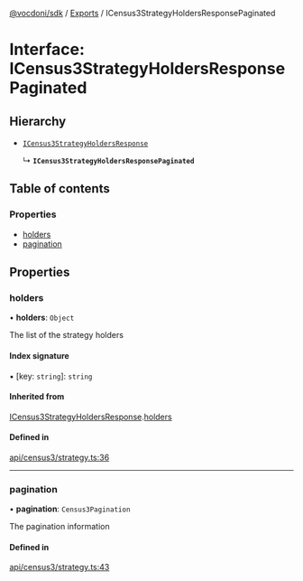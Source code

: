 [@vocdoni/sdk](/sdk) / [Exports](../modules.md) / ICensus3StrategyHoldersResponsePaginated

# Interface: ICensus3StrategyHoldersResponsePaginated

## Hierarchy

- [`ICensus3StrategyHoldersResponse`](ICensus3StrategyHoldersResponse.md)

  ↳ **`ICensus3StrategyHoldersResponsePaginated`**

## Table of contents

### Properties

- [holders](ICensus3StrategyHoldersResponsePaginated.md#holders)
- [pagination](ICensus3StrategyHoldersResponsePaginated.md#pagination)

## Properties

### holders

• **holders**: `Object`

The list of the strategy holders

#### Index signature

▪ [key: `string`]: `string`

#### Inherited from

[ICensus3StrategyHoldersResponse](ICensus3StrategyHoldersResponse.md).[holders](ICensus3StrategyHoldersResponse.md#holders)

#### Defined in

[api/census3/strategy.ts:36](https://github.com/vocdoni/vocdoni-sdk/blob/2c8c18a/src/api/census3/strategy.ts#L36)

___

### pagination

• **pagination**: `Census3Pagination`

The pagination information

#### Defined in

[api/census3/strategy.ts:43](https://github.com/vocdoni/vocdoni-sdk/blob/2c8c18a/src/api/census3/strategy.ts#L43)
